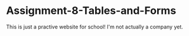 # Assignment-8-Tables-and-Forms
This is just a practive website for school! I'm not actually a company yet.
